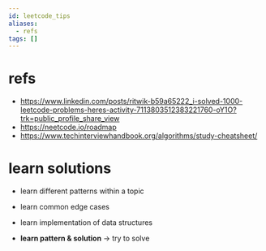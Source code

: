```yaml
---
id: leetcode_tips
aliases:
  - refs
tags: []
---
```


# refs

- https://www.linkedin.com/posts/ritwik-b59a65222_i-solved-1000-leetcode-problems-heres-activity-7113803512383221760-oY1O?trk=public_profile_share_view
- https://neetcode.io/roadmap
- https://www.techinterviewhandbook.org/algorithms/study-cheatsheet/

# learn solutions

- learn different patterns within a topic
- learn common edge cases
- learn implementation of data structures

- **learn pattern & solution** -> try to solve
